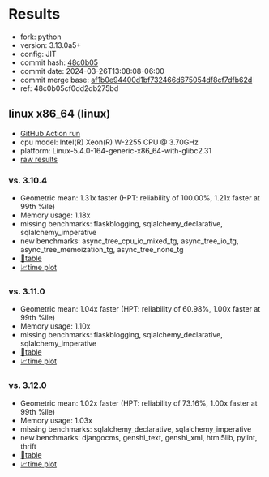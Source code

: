 # Results

- fork: python
- version: 3.13.0a5+
- config: JIT
- commit hash: [48c0b05](https://github.com/python/cpython/commit/48c0b05)
- commit date: 2024-03-26T13:08:08-06:00
- commit merge base: [af1b0e94400d1bf732466d675054df8cf7dfb62d](https://github.com/python/cpython/commit/af1b0e94400d1bf732466d675054df8cf7dfb62d)
- ref: 48c0b05cf0dd2db275bd

## linux x86_64 (linux)

- [GitHub Action run](https://github.com/faster-cpython/benchmarking/actions/runs/8447334369)
- cpu model: Intel(R) Xeon(R) W-2255 CPU @ 3.70GHz
- platform: Linux-5.4.0-164-generic-x86_64-with-glibc2.31
- [raw results](bm-20240326-linux-x86_64-python-48c0b05cf0dd2db275bd-3.13.0a5%2B-48c0b05.json)

### vs. 3.10.4

- Geometric mean: 1.31x faster (HPT: reliability of 100.00%, 1.21x faster at 99th %ile)
- Memory usage: 1.18x
- missing benchmarks: flaskblogging, sqlalchemy_declarative, sqlalchemy_imperative
- new benchmarks: async_tree_cpu_io_mixed_tg, async_tree_io_tg, async_tree_memoization_tg, async_tree_none_tg
- [📄table](bm-20240326-linux-x86_64-python-48c0b05cf0dd2db275bd-3.13.0a5%2B-48c0b05-vs-3.10.4.md)
- [📈time plot](bm-20240326-linux-x86_64-python-48c0b05cf0dd2db275bd-3.13.0a5%2B-48c0b05-vs-3.10.4.png)

### vs. 3.11.0

- Geometric mean: 1.04x faster (HPT: reliability of 60.98%, 1.00x faster at 99th %ile)
- Memory usage: 1.10x
- missing benchmarks: flaskblogging, sqlalchemy_declarative, sqlalchemy_imperative
- [📄table](bm-20240326-linux-x86_64-python-48c0b05cf0dd2db275bd-3.13.0a5%2B-48c0b05-vs-3.11.0.md)
- [📈time plot](bm-20240326-linux-x86_64-python-48c0b05cf0dd2db275bd-3.13.0a5%2B-48c0b05-vs-3.11.0.png)

### vs. 3.12.0

- Geometric mean: 1.02x faster (HPT: reliability of 73.16%, 1.00x faster at 99th %ile)
- Memory usage: 1.03x
- missing benchmarks: sqlalchemy_declarative, sqlalchemy_imperative
- new benchmarks: djangocms, genshi_text, genshi_xml, html5lib, pylint, thrift
- [📄table](bm-20240326-linux-x86_64-python-48c0b05cf0dd2db275bd-3.13.0a5%2B-48c0b05-vs-3.12.0.md)
- [📈time plot](bm-20240326-linux-x86_64-python-48c0b05cf0dd2db275bd-3.13.0a5%2B-48c0b05-vs-3.12.0.png)

